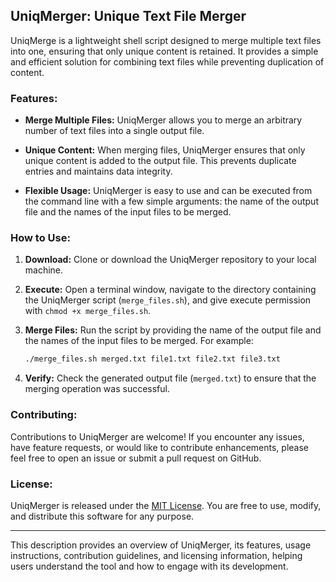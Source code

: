 ## UniqMerger: Unique Text File Merger

UniqMerge is a lightweight shell script designed to merge multiple text files into one, ensuring that only unique content is retained. It provides a simple and efficient solution for combining text files while preventing duplication of content.

### Features:

- **Merge Multiple Files:** UniqMerger allows you to merge an arbitrary number of text files into a single output file.

- **Unique Content:** When merging files, UniqMerger ensures that only unique content is added to the output file. This prevents duplicate entries and maintains data integrity.

- **Flexible Usage:** UniqMerger is easy to use and can be executed from the command line with a few simple arguments: the name of the output file and the names of the input files to be merged.

### How to Use:

1. **Download:** Clone or download the UniqMerger repository to your local machine.

2. **Execute:** Open a terminal window, navigate to the directory containing the UniqMerger script (`merge_files.sh`), and give execute permission with `chmod +x merge_files.sh`.

3. **Merge Files:** Run the script by providing the name of the output file and the names of the input files to be merged. For example:
   ```bash
   ./merge_files.sh merged.txt file1.txt file2.txt file3.txt
   ```

4. **Verify:** Check the generated output file (`merged.txt`) to ensure that the merging operation was successful.

### Contributing:

Contributions to UniqMerger are welcome! If you encounter any issues, have feature requests, or would like to contribute enhancements, please feel free to open an issue or submit a pull request on GitHub.

### License:

UniqMerger is released under the [MIT License](LICENSE). You are free to use, modify, and distribute this software for any purpose.

---

This description provides an overview of UniqMerger, its features, usage instructions, contribution guidelines, and licensing information, helping users understand the tool and how to engage with its development.
